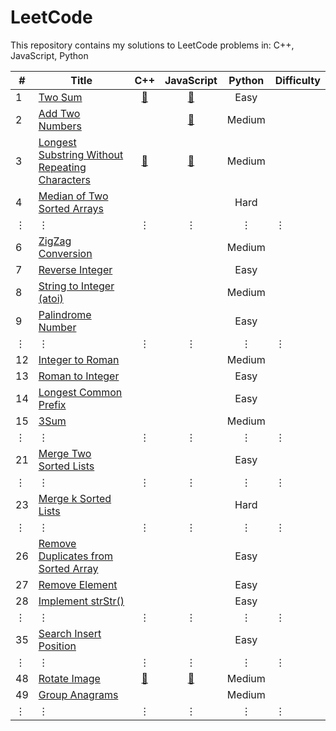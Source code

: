 # LeetCode

This repository contains my solutions to LeetCode problems in:
C++,
JavaScript,
Python

\#|Title|C++|JavaScript|Python|Difficulty
--|------|:---:|:----------:|:------:|----------
1|[Two Sum](https://leetcode.com/problems/two-sum/)|[:page_facing_up:](cpp/prob_1.cpp)|[:page_facing_up:](js/prob_1.js)|Easy
2|[Add Two Numbers](https://leetcode.com/problems/add-two-numbers/)||[:page_facing_up:](js/prob_2.js)|Medium
3|[Longest Substring Without Repeating Characters](https://leetcode.com/problems/longest-substring-without-repeating-characters/)|[:page_facing_up:](cpp/prob_3.cpp)|[:page_facing_up:](js/prob_3.js)|Medium
4|[Median of Two Sorted Arrays](https://leetcode.com/problems/median-of-two-sorted-arrays/)|||Hard
&#x22EE;|&#x22EE;|&#x22EE;|&#x22EE;|&#x22EE;|&#x22EE;
6|[ZigZag Conversion](https://leetcode.com/problems/zigzag-conversion/)|||Medium
7|[Reverse Integer](https://leetcode.com/problems/reverse-integer/)|||Easy
8|[String to Integer (atoi)](https://leetcode.com/problems/string-to-integer-atoi/)|||Medium
9|[Palindrome Number](https://leetcode.com/problems/palindrome-number/)|||Easy
&#x22EE;|&#x22EE;|&#x22EE;|&#x22EE;|&#x22EE;|&#x22EE;
12|[Integer to Roman](https://leetcode.com/problems/integer-to-roman/)|||Medium
13|[Roman to Integer](https://leetcode.com/problems/roman-to-integer/)|||Easy
14|[Longest Common Prefix](https://leetcode.com/problems/longest-common-prefix/)|||Easy
15|[3Sum](https://leetcode.com/problems/3sum/)|||Medium 
&#x22EE;|&#x22EE;|&#x22EE;|&#x22EE;|&#x22EE;|&#x22EE;
21|[Merge Two Sorted Lists](https://leetcode.com/problems/merge-two-sorted-lists/)|||Easy
&#x22EE;|&#x22EE;|&#x22EE;|&#x22EE;|&#x22EE;|&#x22EE;
23|[Merge k Sorted Lists](https://leetcode.com/problems/merge-k-sorted-lists/)|||Hard
&#x22EE;|&#x22EE;|&#x22EE;|&#x22EE;|&#x22EE;|&#x22EE;
26|[Remove Duplicates from Sorted Array](https://leetcode.com/problems/remove-duplicates-from-sorted-array/)|||Easy
27|[Remove Element](https://leetcode.com/problems/remove-element/)|||Easy
28|[Implement strStr()](https://leetcode.com/problems/implement-strstr/)|||Easy
&#x22EE;|&#x22EE;|&#x22EE;|&#x22EE;|&#x22EE;|&#x22EE;
35|[Search Insert Position](https://leetcode.com/problems/search-insert-position/)|||Easy
&#x22EE;|&#x22EE;|&#x22EE;|&#x22EE;|&#x22EE;|&#x22EE;
48|[Rotate Image](https://leetcode.com/problems/rotate-image/)|[:page_facing_up:](cpp/prob_48.cpp)|[:page_facing_up:](js/prob_48.js)|Medium
49|[Group Anagrams](https://leetcode.com/problems/group-anagrams/)|||Medium
&#x22EE;|&#x22EE;|&#x22EE;|&#x22EE;|&#x22EE;|&#x22EE;
